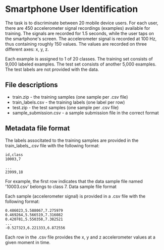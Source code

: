 # Smartphone User Identification

The task is to discriminate between 20 mobile device users. For each user, there are 450 accelerometer signal recordings (examples) available for training. The signals are recorded for 1.5 seconds, while the user taps on the smartphone's screen. The accelerometer signal is recorded at 100 Hz, thus containing roughly 150 values. The values are recorded on three different axes: x, y, z.

Each example is assigned to 1 of 20 classes. The training set consists of 9,000 labeled examples. The test set consists of another 5,000 examples. The test labels are not provided with the data.

## File descriptions

- train.zip - the training samples (one sample per .csv file)
- train_labels.csv - the training labels (one label per row)
- test.zip - the test samples (one sample per .csv file)
- sample_submission.csv - a sample submission file in the correct format

## Metadata file format

The labels associtated to the training samples are provided in the train_labels_.csv file with the following format:


    id,class
    10003,7

    ...
    23999,18

For example, the first row indicates that the data sample file named '10003.csv' belongs to class 7.
Data sample file format

Each sample (accelerometer signal) is provided in a .csv file with the following format:

    0.486023,5.588067,7.275979
    0.469264,5.566519,7.316082
    0.420781,5.550358,7.382521
    ...
    -0.527323,6.221333,6.872556

Each row in the .csv file provides the x, y and z accelerometer values at a given moment in time.
